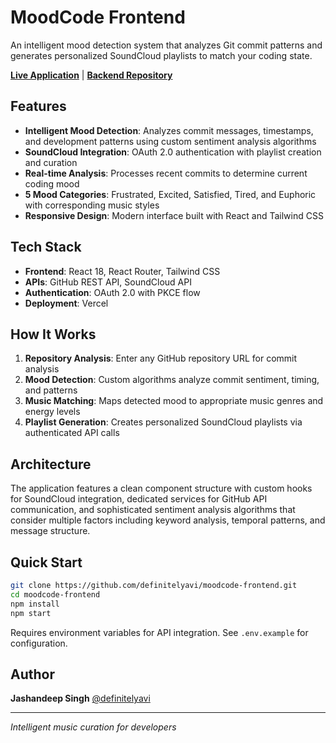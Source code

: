 # MoodCode Frontend

An intelligent mood detection system that analyzes Git commit patterns and generates personalized SoundCloud playlists to match your coding state.

**[Live Application](https://moodcode-frontend.vercel.app)** | **[Backend Repository](https://github.com/definitelyavi/moodcode-backend)**

## Features

- **Intelligent Mood Detection**: Analyzes commit messages, timestamps, and development patterns using custom sentiment analysis algorithms
- **SoundCloud Integration**: OAuth 2.0 authentication with playlist creation and curation
- **Real-time Analysis**: Processes recent commits to determine current coding mood
- **5 Mood Categories**: Frustrated, Excited, Satisfied, Tired, and Euphoric with corresponding music styles
- **Responsive Design**: Modern interface built with React and Tailwind CSS

## Tech Stack

- **Frontend**: React 18, React Router, Tailwind CSS
- **APIs**: GitHub REST API, SoundCloud API
- **Authentication**: OAuth 2.0 with PKCE flow
- **Deployment**: Vercel

## How It Works

1. **Repository Analysis**: Enter any GitHub repository URL for commit analysis
2. **Mood Detection**: Custom algorithms analyze commit sentiment, timing, and patterns
3. **Music Matching**: Maps detected mood to appropriate music genres and energy levels
4. **Playlist Generation**: Creates personalized SoundCloud playlists via authenticated API calls

## Architecture

The application features a clean component structure with custom hooks for SoundCloud integration, dedicated services for GitHub API communication, and sophisticated sentiment analysis algorithms that consider multiple factors including keyword analysis, temporal patterns, and message structure.

## Quick Start

```bash
git clone https://github.com/definitelyavi/moodcode-frontend.git
cd moodcode-frontend
npm install
npm start
```

Requires environment variables for API integration. See `.env.example` for configuration.

## Author

**Jashandeep Singh** [@definitelyavi](https://github.com/definitelyavi)

---

*Intelligent music curation for developers*

